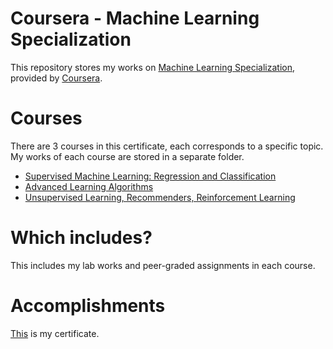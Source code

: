# Coursera - Machine Learning Specialization
This repository stores my works on [Machine Learning Specialization](https://www.coursera.org/specializations/machine-learning-introduction), provided by [Coursera](https://www.coursera.org/).
# Courses
There are 3 courses in this certificate, each corresponds to a specific topic. My works of each course are stored in a separate folder.
<ul>
<li><a href="https://www.coursera.org/learn/machine-learning?specialization=machine-learning-introduction">Supervised Machine Learning: Regression and Classification</a></li>
<li><a href="https://www.coursera.org/learn/advanced-learning-algorithms?specialization=machine-learning-introduction">Advanced Learning Algorithms</a></li>
<li><a href="https://www.coursera.org/learn/unsupervised-learning-recommenders-reinforcement-learning?specialization=machine-learning-introduction">Unsupervised Learning, Recommenders, Reinforcement Learning</a></li>
</ul>

# Which includes?
This includes my lab works and peer-graded assignments in each course.

# Accomplishments
[This](https://coursera.org/share/1c4680e1e3f73133a7a36a31bd888ee4) is my certificate.
